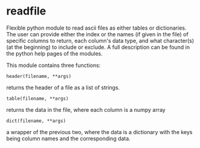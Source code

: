 readfile
========

Flexible python module to read ascii files as either tables or dictionaries. The user can provide either the index or the names (if given in the file) of specific columns to return, each column's data type, and what character(s) (at the beginning) to include or exclude. A full description can be found in the python help pages of the modules.

This module contains three functions:

    header(filename, **args)
returns the header of a file as a list of strings.

    table(filename, **args)
returns the data in the file, where each column is a numpy array

    dict(filename, **args)
a wrapper of the previous two, where the data is a dictionary with the keys being column names and the corresponding data.
